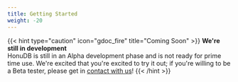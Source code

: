 ```yaml
---
title: Getting Started
weight: -20
---
```


{{< hint type="caution" icon="gdoc_fire" title="Coming Soon" >}}
**We're still in development**\
HonuDB is still in an Alpha development phase and is not ready for prime time use. We're excited that you're excited to try it out; if you're willing to be a Beta tester, please get in [contact with us](https://rotational.io/contact/)!
{{< /hint >}}